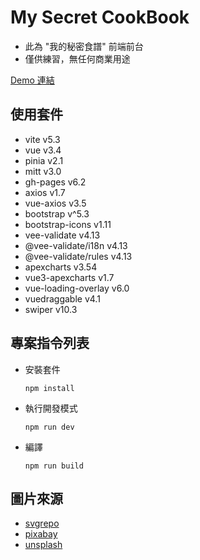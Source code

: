 # My Secret CookBook

- 此為 "我的秘密食譜" 前端前台
- 僅供練習，無任何商業用途

[Demo 連結](https://carolxiaoching.github.io/testpro/)

## 使用套件

- vite v5.3
- vue v3.4
- pinia v2.1
- mitt v3.0
- gh-pages v6.2
- axios v1.7
- vue-axios v3.5
- bootstrap v^5.3
- bootstrap-icons v1.11
- vee-validate v4.13
- @vee-validate/i18n v4.13
- @vee-validate/rules v4.13
- apexcharts v3.54
- vue3-apexcharts v1.7
- vue-loading-overlay v6.0
- vuedraggable v4.1
- swiper v10.3

## 專案指令列表

- 安裝套件
  ```
  npm install
  ```
- 執行開發模式
  ```
  npm run dev
  ```
- 編譯
  ```
  npm run build
  ```

## 圖片來源

- [svgrepo](https://www.svgrepo.com/)
- [pixabay](https://pixabay.com/zh/)
- [unsplash](https://unsplash.com/)

